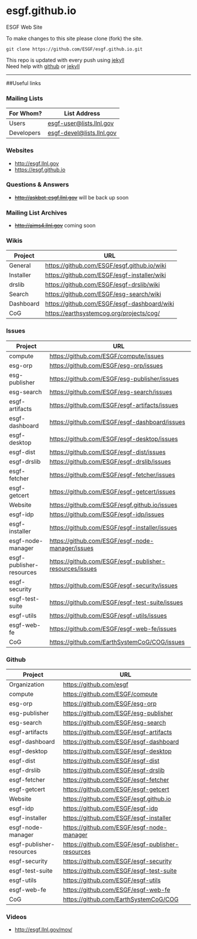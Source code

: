 esgf.github.io
==============

ESGF Web Site

To make changes to this site please clone (fork) the site.

    git clone https://github.com/ESGF/esgf.github.io.git
    
This repo is updated with every push using [jekyll](http://jekyllrb.com)    
Need help with [github](https://help.github.com) or [jekyll](https://help.github.com/articles/using-jekyll-with-pages)

---

##Useful links
### Mailing Lists

For Whom? | List Address
 --- | ---
Users | esgf-user@lists.llnl.gov
Developers | esgf-devel@lists.llnl.gov

### Websites

* http://esgf.llnl.gov
* https://esgf.github.io

### Questions & Answers 
* ~~http://askbot-esgf.llnl.gov~~ will be back up soon

### Mailing List Archives
* ~~http://aims4.llnl.gov~~ coming soon


### Wikis

Project | URL
--- | ---
General | https://github.com/ESGF/esgf.github.io/wiki
Installer | https://github.com/ESGF/esgf-installer/wiki
drslib | https://github.com/ESGF/esgf-drslib/wiki
Search | https://github.com/ESGF/esg-search/wiki
Dashboard | https://github.com/ESGF/esgf-dashboard/wiki
CoG | https://earthsystemcog.org/projects/cog/

### Issues

Project | URL
--- | ---
compute | https://github.com/ESGF/compute/issues
esg-orp | https://github.com/ESGF/esg-orp/issues
esg-publisher | https://github.com/ESGF/esg-publisher/issues
esg-search | https://github.com/ESGF/esg-search/issues
esgf-artifacts |  https://github.com/ESGF/esgf-artifacts/issues
esgf-dashboard | https://github.com/ESGF/esgf-dashboard/issues
esgf-desktop | https://github.com/ESGF/esgf-desktop/issues
esgf-dist | https://github.com/ESGF/esgf-dist/issues
esgf-drslib | https://github.com/ESGF/esgf-drslib/issues
esgf-fetcher | https://github.com/ESGF/esgf-fetcher/issues
esgf-getcert | https://github.com/ESGF/esgf-getcert/issues
Website | https://github.com/ESGF/esgf.github.io/issues
esgf-idp | https://github.com/ESGF/esgf-idp/issues
esgf-installer | https://github.com/ESGF/esgf-installer/issues
esgf-node-manager | https://github.com/ESGF/esgf-node-manager/issues
esgf-publisher-resources | https://github.com/ESGF/esgf-publisher-resources/issues
esgf-security | https://github.com/ESGF/esgf-security/issues
esgf-test-suite | https://github.com/ESGF/esgf-test-suite/issues
esgf-utils | https://github.com/ESGF/esgf-utils/issues
esgf-web-fe | https://github.com/ESGF/esgf-web-fe/issues
CoG | https://github.com/EarthSystemCoG/COG/issues

### Github

Project | URL
--- | ---
Organization | https://github.com/esgf
compute | https://github.com/ESGF/compute
esg-orp | https://github.com/ESGF/esg-orp
esg-publisher | https://github.com/ESGF/esg-publisher
esg-search | https://github.com/ESGF/esg-search
esgf-artifacts |  https://github.com/ESGF/esgf-artifacts
esgf-dashboard | https://github.com/ESGF/esgf-dashboard
esgf-desktop | https://github.com/ESGF/esgf-desktop
esgf-dist | https://github.com/ESGF/esgf-dist
esgf-drslib | https://github.com/ESGF/esgf-drslib
esgf-fetcher | https://github.com/ESGF/esgf-fetcher
esgf-getcert | https://github.com/ESGF/esgf-getcert
Website | https://github.com/ESGF/esgf.github.io
esgf-idp | https://github.com/ESGF/esgf-idp
esgf-installer | https://github.com/ESGF/esgf-installer
esgf-node-manager | https://github.com/ESGF/esgf-node-manager
esgf-publisher-resources | https://github.com/ESGF/esgf-publisher-resources
esgf-security | https://github.com/ESGF/esgf-security
esgf-test-suite | https://github.com/ESGF/esgf-test-suite
esgf-utils | https://github.com/ESGF/esgf-utils
esgf-web-fe | https://github.com/ESGF/esgf-web-fe
CoG | https://github.com/EarthSystemCoG/COG

### Videos
* http://esgf.llnl.gov/mov/
